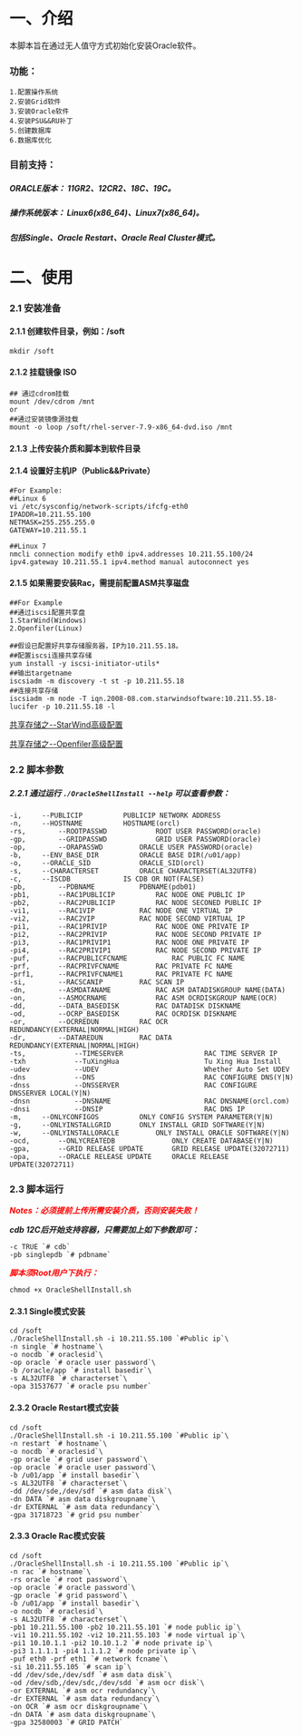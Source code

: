 # 一、介绍

本脚本旨在通过无人值守方式初始化安装Oracle软件。

### 功能：

    1.配置操作系统
    2.安装Grid软件
    3.安装Oracle软件
    4.安装PSU&&RU补丁
    5.创建数据库
    6.数据库优化

### 目前支持：

##### ORACLE版本： 11GR2、12CR2、18C、19C。

##### 操作系统版本： Linux6(x86_64)、Linux7(x86_64)。

##### 包括Single、Oracle Restart、Oracle Real Cluster模式。

# 二、使用

### 2.1 安装准备

#### 2.1.1 创建软件目录，例如：/soft

`mkdir /soft`

#### 2.1.2 挂载镜像 ISO

```shell script
## 通过cdrom挂载
mount /dev/cdrom /mnt
or
##通过安装镜像源挂载
mount -o loop /soft/rhel-server-7.9-x86_64-dvd.iso /mnt
```

#### 2.1.3 上传安装介质和脚本到软件目录

#### 2.1.4 设置好主机IP（Public&&Private）

```shell script
#For Example:
##Linux 6
vi /etc/sysconfig/network-scripts/ifcfg-eth0
IPADDR=10.211.55.100
NETMASK=255.255.255.0
GATEWAY=10.211.55.1

##Linux 7
nmcli connection modify eth0 ipv4.addresses 10.211.55.100/24 ipv4.gateway 10.211.55.1 ipv4.method manual autoconnect yes
```

#### 2.1.5 如果需要安装Rac，需提前配置ASM共享磁盘

```
##For Example
##通过iscsi配置共享盘
1.StarWind(Windows)
2.Openfiler(Linux)

##假设已配置好共享存储服务器，IP为10.211.55.18。
##配置iscsi连接共享存储
yum install -y iscsi-initiator-utils*
##输出targetname
iscsiadm -m discovery -t st -p 10.211.55.18
##连接共享存储
iscsiadm -m node -T iqn.2008-08.com.starwindsoftware:10.211.55.18-lucifer -p 10.211.55.18 -l
```

[共享存储之--StarWind高级配置](https://blog.csdn.net/m0_50546016/article/details/116135134)

[共享存储之--Openfiler高级配置](https://www.bilibili.com/video/BV1oJ411q7h3?p=2)

### 2.2 脚本参数

##### 2.2.1 通过运行 `./OracleShellInstall --help` 可以查看参数：

```Para
-i,		--PUBLICIP			PUBLICIP NETWORK ADDRESS
-n,		--HOSTNAME			HOSTNAME(orcl)
-rs,		--ROOTPASSWD			ROOT USER PASSWORD(oracle)
-gp,		--GRIDPASSWD			GRID USER PASSWORD(oracle)
-op,		--ORAPASSWD			ORACLE USER PASSWORD(oracle)
-b,		--ENV_BASE_DIR			ORACLE BASE DIR(/u01/app)
-o,		--ORACLE_SID			ORACLE_SID(orcl)
-s,		--CHARACTERSET			ORACLE CHARACTERSET(AL32UTF8)
-c,		--ISCDB				IS CDB OR NOT(FALSE)
-pb,		--PDBNAME			PDBNAME(pdb01)
-pb1,		--RAC1PUBLICIP			RAC NODE ONE PUBLIC IP
-pb2,		--RAC2PUBLICIP			RAC NODE SECONED PUBLIC IP
-vi1,		--RAC1VIP			RAC NODE ONE VIRTUAL IP
-vi2,		--RAC2VIP			RAC NODE SECOND VIRTUAL IP
-pi1,		--RAC1PRIVIP			RAC NODE ONE PRIVATE IP
-pi2,		--RAC2PRIVIP			RAC NODE SECOND PRIVATE IP
-pi3,		--RAC1PRIVIP1			RAC NODE ONE PRIVATE IP
-pi4,		--RAC2PRIVIP1			RAC NODE SECOND PRIVATE IP
-puf,		--RACPUBLICFCNAME	        RAC PUBLIC FC NAME
-prf,		--RACPRIVFCNAME			RAC PRIVATE FC NAME
-prf1,		--RACPRIVFCNAME1		RAC PRIVATE FC NAME
-si,		--RACSCANIP			RAC SCAN IP
-dn,		--ASMDATANAME			RAC ASM DATADISKGROUP NAME(DATA)
-on,		--ASMOCRNAME			RAC ASM OCRDISKGROUP NAME(OCR)
-dd,		--DATA_BASEDISK			RAC DATADISK DISKNAME
-od,		--OCRP_BASEDISK			RAC OCRDISK DISKNAME
-or,		--OCRREDUN			RAC OCR REDUNDANCY(EXTERNAL|NORMAL|HIGH)
-dr,		--DATAREDUN			RAC DATA REDUNDANCY(EXTERNAL|NORMAL|HIGH)
-ts,            --TIMESERVER                    RAC TIME SERVER IP
-txh            --TuXingHua                     Tu Xing Hua Install
-udev           --UDEV                          Whether Auto Set UDEV
-dns            --DNS                           RAC CONFIGURE DNS(Y|N)
-dnss           --DNSSERVER                     RAC CONFIGURE DNSSERVER LOCAL(Y|N)
-dnsn           --DNSNAME                       RAC DNSNAME(orcl.com)
-dnsi           --DNSIP                         RAC DNS IP
-m,		--ONLYCONFIGOS			ONLY CONFIG SYSTEM PARAMETER(Y|N)
-g,		--ONLYINSTALLGRID 		ONLY INSTALL GRID SOFTWARE(Y|N)
-w,		--ONLYINSTALLORACLE 		ONLY INSTALL ORACLE SOFTWARE(Y|N)
-ocd,		--ONLYCREATEDB		        ONLY CREATE DATABASE(Y|N)
-gpa,		--GRID RELEASE UPDATE		GRID RELEASE UPDATE(32072711)
-opa,		--ORACLE RELEASE UPDATE		ORACLE RELEASE UPDATE(32072711)
```

### 2.3 脚本运行

<font color=#FF000 >***Notes：必须提前上传所需安装介质，否则安装失败！***</font>

___cdb 12C后开始支持容器，只需要加上如下参数即可：___

```shellscript
-c TRUE `# cdb`
-pb singlepdb `# pdbname`
```
<font color=#FF000 >***脚本须Root用户下执行：***</font>

`chmod +x OracleShellInstall.sh`
#### 2.3.1 Single模式安装

```shellscript
cd /soft
./OracleShellInstall.sh -i 10.211.55.100 `#Public ip`\
-n single `# hostname`\
-o nocdb `# oraclesid`\
-op oracle `# oracle user password`\
-b /oracle/app `# install basedir`\
-s AL32UTF8 `# characterset`\
-opa 31537677 `# oracle psu number`
```

#### 2.3.2 Oracle Restart模式安装

```shellscript
cd /soft
./OracleShellInstall.sh -i 10.211.55.100 `#Public ip`\
-n restart `# hostname`\
-o nocdb `# oraclesid`\
-gp oracle `# grid user password`\
-op oracle `# oracle user password`\
-b /u01/app `# install basedir`\
-s AL32UTF8 `# characterset`\
-dd /dev/sde,/dev/sdf `# asm data disk`\
-dn DATA `# asm data diskgroupname`\
-dr EXTERNAL `# asm data redundancy`\
-gpa 31718723 `# grid psu number`
```

#### 2.3.3 Oracle Rac模式安装
```shellscript
cd /soft
./OracleShellInstall.sh -i 10.211.55.100 `#Public ip`\
-n rac `# hostname`\
-rs oracle `# root password`\
-op oracle `# oracle password`\
-gp oracle `# grid password`\
-b /u01/app `# install basedir`\
-o nocdb `# oraclesid`\
-s AL32UTF8 `# characterset`\
-pb1 10.211.55.100 -pb2 10.211.55.101 `# node public ip`\
-vi1 10.211.55.102 -vi2 10.211.55.103 `# node virtual ip`\
-pi1 10.10.1.1 -pi2 10.10.1.2 `# node private ip`\
-pi3 1.1.1.1 -pi4 1.1.1.2 `# node private ip`\
-puf eth0 -prf eth1 `# network fcname`\
-si 10.211.55.105 `# scan ip`\
-dd /dev/sde,/dev/sdf `# asm data disk`\
-od /dev/sdb,/dev/sdc,/dev/sdd `# asm ocr disk`\
-or EXTERNAL `# asm ocr redundancy`\
-dr EXTERNAL `# asm data redundancy`\
-on OCR `# asm ocr diskgroupname`\
-dn DATA `# asm data diskgroupname`\
-gpa 32580003 `# GRID PATCH`
```